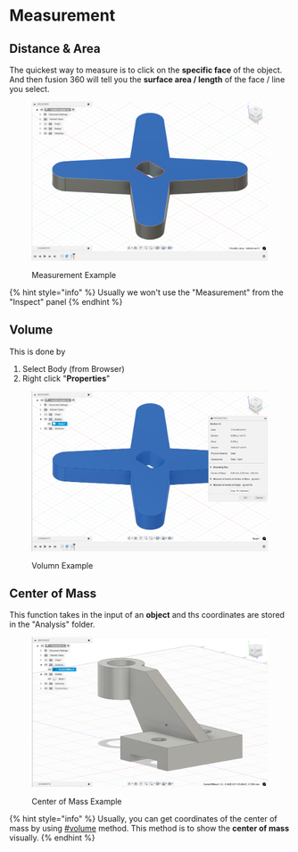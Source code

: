 # Measurement

## Distance & Area

The quickest way to measure is to click on the **specific face** of the object. And then fusion 360 will tell you the **surface area / length** of the face / line you select.

<figure><img src="../../.gitbook/assets/cad-measurement.png" alt=""><figcaption><p>Measurement Example</p></figcaption></figure>

{% hint style="info" %}
Usually we won't use the "Measurement" from the "Inspect" panel
{% endhint %}

## Volume

This is done by

1. Select Body (from Browser)
2. Right click "**Properties**"

<figure><img src="../../.gitbook/assets/cad-volumn.png" alt=""><figcaption><p>Volumn Example</p></figcaption></figure>

## Center of Mass

This function takes in the input of an **object** and ths coordinates are stored in the "Analysis" folder.

<figure><img src="../../.gitbook/assets/cad-center-of-mass.png" alt=""><figcaption><p>Center of Mass Example</p></figcaption></figure>

{% hint style="info" %}
Usually, you can get coordinates of the center of mass by using [#volume](measurement.md#volume "mention") method. This method is to show the **center of mass** visually.
{% endhint %}

